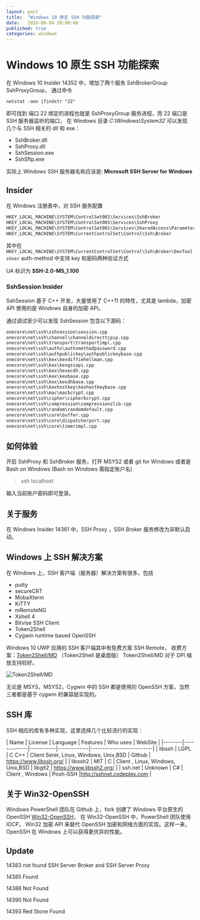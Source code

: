 ```yaml
---
layout: post
title:  "Windows 10 原生 SSH 功能探索"
date:   2016-06-04 20:00:00
published: true
categories: windows
---
```


# Windows 10 原生 SSH 功能探索

在 Windows 10 Insider 14352 中，增加了两个服务 SshBrokerGroup SshProxyGroup，
通过命令

`netstat -aon |findstr "22"`

即可找到 端口 22 绑定的进程也就是 SshProxyGroup 服务进程，而 22 端口是 SSH 服务器监听的端口，
在 Windows 目录 *C:\Windows\System32* 可以发现 几个与 SSH 相关的 dll 和 exe：

+ SshBroker.dll
+ SshProxy.dll
+ SshSession.exe
+ SshSftp.exe

实际上 Windows SSH 服务器名称应该是: **Microsoft SSH Server for Windows**


## Insider

在 Windows 注册表中，对 SSH 服务配置

```txt
HKEY_LOCAL_MACHINE\SYSTEM\ControlSet001\Services\SshBroker
HKEY_LOCAL_MACHINE\SYSTEM\ControlSet001\Services\SshProxy
HKEY_LOCAL_MACHINE\SYSTEM\ControlSet001\Services\SharedAccess\Parameters\FirewallPolicy\FirewallRules
HKEY_LOCAL_MACHINE\SYSTEM\CurrentControlSet\Control\Ssh\Broker
```

其中在 `HKEY_LOCAL_MACHINE\SYSTEM\CurrentControlSet\Control\Ssh\Broker\DevToolsUser` auth-method 中支持 key 和密码两种验证方式

UA 标识为 **SSH-2.0-MS_1.100**

### SshSession Insider

SshSession 基于 C++ 开发，大量使用了 C++11 的特性，尤其是 lambda，加密 API 使用的是 Windows 自身的加密 API。

通过调试至少可以发现 SshSession 包含以下源码：

```txt
onecore\net\ssh\sshsession\session.cpp
onecore\net\ssh\channel\channeldirecttcpip.cpp
onecore\net\ssh\transport\transportimpl.cpp
onecore\net\ssh\auths\authsmethodpassword.cpp
onecore\net\ssh\authpublickey\authpublickeybase.cpp
onecore\net\ssh\kex\kexdiffiehellman.cpp
onecore\net\ssh\kex\kexgssapi.cpp
onecore\net\ssh\kex\hexecdh.cpp
onecore\net\ssh\kex\kexbase.cpp
onecore\net\ssh\kex\kexdhbase.cpp
onecore\net\ssh\kexhostkey\kexhostkeybase.cpp
onecore\net\ssh\mac\macbcrypt.cpp
onecore\net\ssh\cipher\cipherbcrypt.cpp
onecore\net\ssh\compression\compressionzlib.cpp
onecore\net\ssh\random\randomdefault.cpp
onecore\net\ssh\core\buffer.cpp
onecore\net\ssh\core\dispatcherport.cpp
onecore\net\ssh\core\timerimpl.cpp
```

## 如何体验

开启 SshProxy 和 SshBroker 服务，打开 MSYS2 或者 git for Windows 或者是 Bash on Windows (Bash on Windows 需指定账户名)

>ssh localhost 

输入当前账户密码即可登录。

## 关于服务

在 Windows Insider 14361 中，SSH Proxy ，SSH Broker 服务修改为非默认启动。

## Windows 上 SSH  解决方案

在 Windows 上，SSH 客户端（服务器）解决方案有很多，包括

+ putty
+ secureCRT
+ MobaXterm
+ KiTTY
+ mRemoteNG
+ Xshell 4
+ Bitvise SSH Client
+ Token2Shell
+ Cygwin runtime based OpenSSH

Windows 10 UWP 应用的 SSH 客户端其中有免费方案 SSH Remote，
收费方案：[Token2Shell/MD](http://www.microsoft.com/zh-cn/store/apps/token2shell-md/9nblggh2ncx9) （Token2Shell 是桌面版）
Token2Shell/MD 对于 DPI 缩放支持较好。

![Token2Shell/MD](https://store-images.s-microsoft.com/image/apps.23934.13510798885708666.95e390d3-4778-4e6b-8dfa-1bd63d467671.e8096d29-4323-464a-a2fe-65a70d4d847c?w=580&h=326&q=60&mode=letterbox&background=black)

 无论是 MSYS，MSYS2，Cygwin 中的 SSH 都是使用的 OpenSSH 方案，当然三者都是基于 cygwin 的兼容层实现的。

## SSH 库

SSH 相应的库有多种实现，这里选择几个比较流行的实现：

| Name | License | Language | Features  | Who uses | WebSite |
|--------|-------------|-----------|-------------|--------------------------|
| libssh | LGPL  | C C++  | Client Serer, Linux, Windows, Unix,BSD | Github | https://www.libssh.org/ |
| libssh2 | MIT | C | Client , Linux, Windows, Unix,BSD | libgit2 | https://www.libssh2.org/ |
| ssh.net | Unknown | C# | Client , Windows | Posh-SSH |http://sshnet.codeplex.com |

## 关于 Win32-OpenSSH

Windows PowerShell 团队在 Github 上，fork 创建了 Windows 平台原生的 OpenSSH [Win32-OpenSSH](github.com/PowerShell/Win32-OpenSSH)，
在 Win32-OpenSSH 中，PowerShell 团队使用 IOCP， Win32 加密 API 来替代 OpenSSH 加密和网络方面的实现。这样一来，OpenSSH 在 Windows
上可以获得更优异的性能。

## Update

14383 not found SSH Server Broker and SSH Server Proxy

14385 Found 

14388 Not Found

14390 Not Found

14393 Red Stone Found